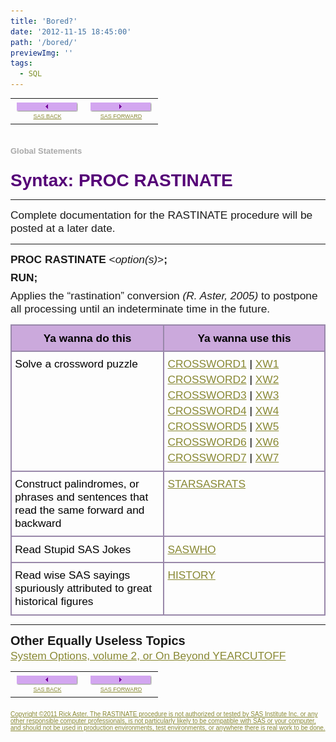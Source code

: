```yaml
---
title: 'Bored?'
date: '2012-11-15 18:45:00'
path: '/bored/'
previewImg: ''
tags:
  - SQL
---
```


<!-- SOME RANDOM text to avoid partial include of image tag in blog list  -->
<!-- SOME RANDOM text to avoid partial include of image tag in blog list  -->

<table style="border-collapse: collapse; color: black; empty-cells: show; table-layout: fixed; text-align: start;"><tbody><tr><td style="text-align: center; width: 104px;"><div style="font-family: Arial, sans-serif; font-size: 9px; margin-bottom: 4px; margin-top: 4px;"><a href="http://www.globalstatements.com/index.html" style="color: #888833;"><img alt="Exit, stage left!" height="15" src="../images/sasback.png" style="border-style: none;" width="98" /></a><br /><a href="http://www.globalstatements.com/index.html" style="color: #888833;">SAS BACK</a></div></td><td style="text-align: center; width: 104px;"><div style="font-family: Arial, sans-serif; font-size: 9px; margin-bottom: 4px; margin-top: 4px;"><a href="http://www.globalstatements.com/back/xw5.html" style="color: #888833;"><img alt="Exit, stage right!" height="15" src="../images/sasforward.png" style="border-style: none;" width="98" /></a><br /><a href="http://www.globalstatements.com/back/xw7.html" style="color: #888833;">SAS FORWARD</a></div></td></tr></tbody></table><br /><div style="color: darkgrey; font-family: geneva, verdana, arial, helvetica, helv, sans-serif; font-size: 13px; font-weight: bold; margin-bottom: 4px; margin-top: 4px;">Global Statements</div><h1 style="color: #550077; font-family: arial, sans-serif; font-size: 28px; margin-bottom: 3px; margin-top: 24px;">Syntax: PROC RASTINATE</h1><hr /><div style="font-family: arial, sans-serif; font-size: 13pt; margin-bottom: 6pt; margin-top: 2pt;">Complete documentation for the RASTINATE procedure will be posted at a later date.</div><hr /><div style="font-family: arial, sans-serif; font-size: 13pt; margin-bottom: 6pt; margin-top: 2pt;"><b>PROC RASTINATE</b>&nbsp;&lt;<i>option(s)</i>&gt;<b>;</b></div><div style="font-family: arial, sans-serif; font-size: 13pt; margin-bottom: 6pt; margin-top: 2pt;"><b>RUN;</b></div><div style="font-family: arial, sans-serif; font-size: 13pt; margin-bottom: 6pt; margin-top: 2pt;">Applies the “rastination” conversion&nbsp;<i>(R. Aster, 2005)</i>&nbsp;to postpone all processing until an indeterminate time in the future.</div><table style="border-collapse: collapse; color: black; empty-cells: show; table-layout: fixed; text-align: start;"><tbody><tr><th style="background-color: #cba9dc; border: 2px solid rgb(153, 136, 170); padding: 4pt; vertical-align: top; width: 312px;"><div style="font-family: Verdana, sans-serif; font-size: 13pt; margin-bottom: 4px; margin-top: 4px;">Ya wanna do this</div></th><th style="background-color: #cba9dc; border: 2px solid rgb(153, 136, 170); padding: 4pt; vertical-align: top; width: 312px;"><div style="font-family: Verdana, sans-serif; font-size: 13pt; margin-bottom: 4px; margin-top: 4px;">Ya wanna use this</div></th></tr><tr><td style="border: 2px solid rgb(153, 136, 170); padding: 4pt; vertical-align: top; width: 312px;"><div style="font-family: Verdana, sans-serif; font-size: 13pt; margin-bottom: 4px; margin-top: 4px;">Solve a crossword puzzle</div></td><td style="border: 2px solid rgb(153, 136, 170); padding: 4pt; vertical-align: top; width: 312px;"><div style="font-family: Verdana, sans-serif; font-size: 13pt; margin-bottom: 4px; margin-top: 4px;"><a href="http://www.globalstatements.com/back/xw1.html" style="color: #888833;">CROSSWORD1</a>&nbsp;|&nbsp;<a href="http://www.globalstatements.com/back/xw1.html" style="color: #888833;">XW1</a></div><div style="font-family: Verdana, sans-serif; font-size: 13pt; margin-bottom: 4px; margin-top: 4px;"><a href="http://www.globalstatements.com/back/xw2.html" style="color: #888833;">CROSSWORD2</a>&nbsp;|&nbsp;<a href="http://www.globalstatements.com/back/xw2.html" style="color: #888833;">XW2</a></div><div style="font-family: Verdana, sans-serif; font-size: 13pt; margin-bottom: 4px; margin-top: 4px;"><a href="http://www.globalstatements.com/back/xw3.html" style="color: #888833;">CROSSWORD3</a>&nbsp;|&nbsp;<a href="http://www.globalstatements.com/back/xw3.html" style="color: #888833;">XW3</a></div><div style="font-family: Verdana, sans-serif; font-size: 13pt; margin-bottom: 4px; margin-top: 4px;"><a href="http://www.globalstatements.com/back/xw4.html" style="color: #888833;">CROSSWORD4</a>&nbsp;|&nbsp;<a href="http://www.globalstatements.com/back/xw4.html" style="color: #888833;">XW4</a></div><div style="font-family: Verdana, sans-serif; font-size: 13pt; margin-bottom: 4px; margin-top: 4px;"><a href="http://www.globalstatements.com/back/xw5.html" style="color: #888833;">CROSSWORD5</a>&nbsp;|&nbsp;<a href="http://www.globalstatements.com/back/xw5.html" style="color: #888833;">XW5</a></div><div style="font-family: Verdana, sans-serif; font-size: 13pt; margin-bottom: 4px; margin-top: 4px;"><a href="http://www.globalstatements.com/back/xw6.html" style="color: #888833;">CROSSWORD6</a>&nbsp;|&nbsp;<a href="http://www.globalstatements.com/back/xw6.html" style="color: #888833;">XW6</a></div><div style="font-family: Verdana, sans-serif; font-size: 13pt; margin-bottom: 4px; margin-top: 4px;"><a href="http://www.globalstatements.com/back/xw7.html" style="color: #888833;">CROSSWORD7</a>&nbsp;|&nbsp;<a href="http://www.globalstatements.com/back/xw7.html" style="color: #888833;">XW7</a></div></td></tr><tr><td style="border: 2px solid rgb(153, 136, 170); padding: 4pt; vertical-align: top; width: 312px;"><div style="font-family: Verdana, sans-serif; font-size: 13pt; margin-bottom: 4px; margin-top: 4px;">Construct palindromes, or phrases and sentences that read the same forward and backward</div></td><td style="border: 2px solid rgb(153, 136, 170); padding: 4pt; vertical-align: top; width: 312px;"><div style="font-family: Verdana, sans-serif; font-size: 13pt; margin-bottom: 4px; margin-top: 4px;"><a href="http://www.globalstatements.com/back/starsasrats.html" style="color: #888833;">STARSASRATS</a></div></td></tr><tr><td style="border: 2px solid rgb(153, 136, 170); padding: 4pt; vertical-align: top; width: 312px;"><div style="font-family: Verdana, sans-serif; font-size: 13pt; margin-bottom: 4px; margin-top: 4px;">Read Stupid SAS Jokes</div></td><td style="border: 2px solid rgb(153, 136, 170); padding: 4pt; vertical-align: top; width: 312px;"><div style="font-family: Verdana, sans-serif; font-size: 13pt; margin-bottom: 4px; margin-top: 4px;"><a href="http://www.globalstatements.com/back/saswho.html" style="color: #888833;">SASWHO</a></div></td></tr><tr><td style="border: 2px solid rgb(153, 136, 170); padding: 4pt; vertical-align: top; width: 312px;"><div style="font-family: Verdana, sans-serif; font-size: 13pt; margin-bottom: 4px; margin-top: 4px;">Read wise SAS sayings spuriously attributed to great historical figures</div></td><td style="border: 2px solid rgb(153, 136, 170); padding: 4pt; vertical-align: top; width: 312px;"><div style="font-family: Verdana, sans-serif; font-size: 13pt; margin-bottom: 4px; margin-top: 4px;"><a href="http://www.globalstatements.com/back/quote.html" style="color: #888833;">HISTORY</a></div></td></tr></tbody></table><hr /><h3 style="font-family: arial, sans-serif; font-size: 15pt; margin-bottom: 2px; margin-top: 12px;">Other Equally Useless Topics</h3><div style="font-family: arial, sans-serif; font-size: 13pt; margin-bottom: 6pt; margin-top: 2pt;"><a href="http://www.globalstatements.com/back/options.html" style="color: #888833;">System Options, volume 2, or On Beyond YEARCUTOFF</a></div><table style="border-collapse: collapse; color: black; empty-cells: show; table-layout: fixed; text-align: start;"><tbody><tr><td style="text-align: center; width: 104px;"><div style="font-family: Arial, sans-serif; font-size: 9px; margin-bottom: 4px; margin-top: 4px;"><a href="http://www.globalstatements.com/index.html" style="color: #888833;"><img alt="Exit, stage left!" height="15" src="../images/sasback.png" style="border-style: none;" width="98" /></a><br /><a href="http://www.globalstatements.com/index.html" style="color: #888833;">SAS BACK</a></div></td><td style="text-align: center; width: 104px;"><div style="font-family: Arial, sans-serif; font-size: 9px; margin-bottom: 4px; margin-top: 4px;"><a href="http://www.globalstatements.com/back/xw5.html" style="color: #888833;"><img alt="Exit, stage right!" height="15" src="../images/sasforward.png" style="border-style: none;" width="98" /></a><br /><a href="http://www.globalstatements.com/back/xw7.html" style="color: #888833;">SAS FORWARD</a></div></td></tr></tbody></table><div style="font-family: Verdana, sans-serif; font-size: 10px; margin-bottom: 4px; margin-top: 21px;"><a href="http://www.globalstatements.com/about.html" style="color: #888833;">Copyright ©2011 Rick Aster. The RASTINATE procedure is not authorized or tested by SAS Institute Inc. or any other responsible computer professionals, is not particularly likely to be compatible with SAS or your computer, and should not be used in production environments, test environments, or anywhere there is real work to be done.</a></div>
